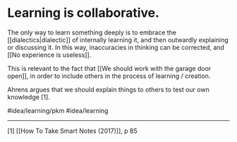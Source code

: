 # Learning is collaborative.
The only way to learn something deeply is to embrace the [[dialectics|dialectic]] of internally learning it, and then outwardly explaining or discussing it. In this way, inaccuracies in thinking can be corrected, and [[No experience is useless]]. 

This is relevant to the fact that [[We should work with the garage door open]], in order to include others in the process of learning / creation. 

Ahrens argues that we should explain things to others to test our own knowledge [1].

#idea/learning/pkm 
#idea/learning

---
[1]  [[How To Take Smart Notes (2017)]], p 85